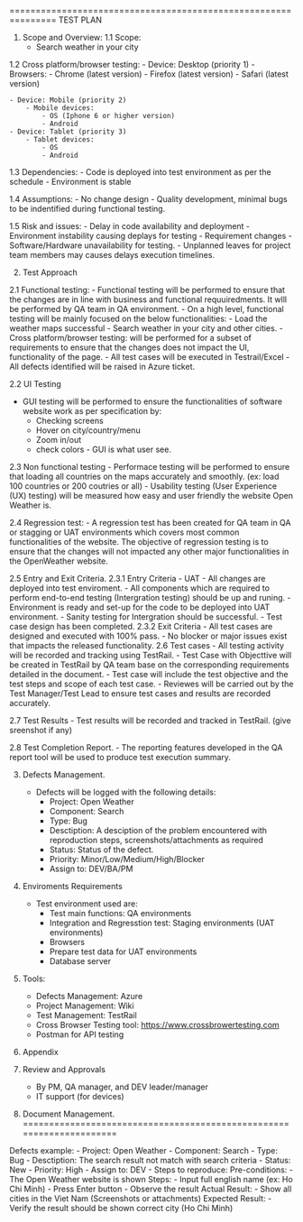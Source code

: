 ===============================================================
TEST PLAN

1. Scope and Overview:
1.1 Scope:
	- Search weather in your city
	
1.2 Cross platform/browser testing: 
	- Device: Desktop (priority 1)
		- Browsers:
			- Chrome (latest version)
			- Firefox (latest version)
			- Safari (latest version)
		
	- Device: Mobile (priority 2)
		- Mobile devices:
			- OS (Iphone 6 or higher version)
			- Android
	- Device: Tablet (priority 3)
		- Tablet devices:
			- OS
			- Android
			
1.3 Dependencies:
	- Code is deployed into test environment as per the schedule
	- Environment is stable
			
1.4 Assumptions:
	- No change design
	- Quality development, minimal bugs to be indentified during functional testing.
	
1.5 Risk and issues:
	- Delay in code availability and deployment
	- Environment instability causing deplays for testing
	- Requirement changes
	- Software/Hardware unavailability for testing.
	- Unplanned leaves for project team members may causes delays execution timelines.
	
2. Test Approach

2.1 Functional testing:
	- Functional testing will be performed to ensure that the changes are in line with business and functional requuiredments. It wlll be performed by QA team in QA environment.
		- On a high level, functional testing will be mainly focused on the below functionalities:
			- Load the weather maps successful
			- Search weather in your city and other cities.
		- Cross platform/browser testing: will be performed	for a subset of requirements to ensure that the changes does not impact the UI, functionality of the page.
		- All test cases will be executed in Testrail/Excel
		- All defects identified will be raised in Azure ticket.
	
2.2 UI Testing
   - GUI testing will be performed to ensure the functionalities of software website work as per specification by:
		- Checking screens
		- Hover on city/country/menu
		- Zoom in/out
		- check colors
	- GUI is what user see.

2.3 Non functional testing
	- Performace testing will be performed to ensure that loading all countries on the maps accurately and smoothly. (ex: load 100 countries or 200 coutries or all)
	- Usability testing (User Experience (UX) testing) will be measured how easy and user friendly the website Open Weather is.

2.4 Regression test:
		- A regression test has been created for QA team in QA or stagging or UAT environments which covers most common functionalities of the website. The objective of regression testing is to ensure that the changes will not impacted any other major functionalities in the OpenWeather website.
		
2.5 Entry and Exit Criteria.
	2.3.1 Entry Criteria - UAT
		- All changes are deployed into test enviroment.
		- All components which are required to perform end-to-end testing (Intergration testing) should be up and runing.
		- Environment is ready and set-up for the code to be deployed into UAT environment.
		- Sanity testing for Intergration should be successful.
		- Test case design has been completed.
	2.3.2 Exit Criteria
		- All test cases are designed and executed with 100% pass.
		- No blocker or major issues exist that impacts the released functionality.
2.6 Test cases
	- All testing activity will be recorded and tracking using TestRail.
	- Test Case with Objecttive will be created in TestRail by QA team base on the corresponding requirements detailed in the document.
	- Test case will include the test objective and the test steps and scope of each test case.
	- Reviewes will be carried out by the Test Manager/Test Lead to ensure test cases and results are recorded accurately.
	
2.7 Test Results
	- Test results will be recorded and tracked in TestRail. (give sreenshot if any)
	
2.8 Test Completion Report.
	- The reporting features developed in the QA report tool will be used to produce test execution summary.
	
3. Defects Management.
	- Defects will be logged with the following details:
		- Project: Open Weather
		- Component: Search
		- Type: Bug
		- Desctiption: A desciption of the problem encountered with reproduction steps, screenshots/attachments as required
		- Status: Status of the defect.
		- Priority: Minor/Low/Medium/High/Blocker
		- Assign to: DEV/BA/PM
		
4. Enviroments Requirements
	- Test environment used are:
		- Test main functions: QA environments
		- Integration and Regresstion test: Staging environments (UAT environments)
		- Browsers
		- Prepare test data for UAT environments
		- Database server
		
5. Tools:
	- Defects Management: Azure
	- Project Management: Wiki
	- Test Management: TestRail
	- Cross Browser Testing tool: https://www.crossbrowertesting.com
	- Postman for API testing
	
6. Appendix
7. Review and Approvals
	- By PM, QA manager, and DEV leader/manager
	- IT support (for devices)
	
8. Document Management.
=====================================================================

Defects example:
		- Project: Open Weather
		- Component: Search
		- Type: Bug
		- Desctiption: The search result not match with search criteria
		- Status: New
		- Priority: High
		- Assign to: DEV
		- Steps to reproduce:
			Pre-conditions:
				- The Open Weather website is shown
			Steps:
				- Input full english name (ex: Ho Chi Minh)
				- Press Enter button
				- Observe the result
			Actual Result:
				- Show all cities in the Viet Nam (Screenshots or attachments)
			Expected Result:
				- Verify the result should be shown correct city (Ho Chi Minh)